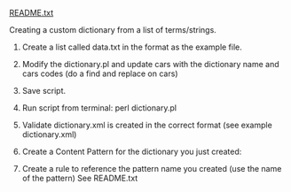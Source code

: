 
[README.txt](https://github.com/hovdb/custom_dictionary/files/7218033/README.txt)


Creating a custom dictionary from a list of terms/strings.


1. Create a list called data.txt in the format as the example file.


2. Modify the dictionary.pl and update cars with the dictionary name and cars codes (do a find and replace on cars)


3. Save script.


4. Run script from terminal: perl dictionary.pl


5. Validate dictionary.xml is created in the correct format (see example dictionary.xml)


6. Create a Content Pattern for the dictionary you just created:



7. Create a rule to reference the pattern name you created (use the name of the pattern)  See README.txt
